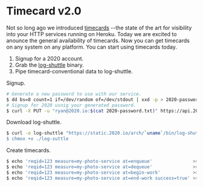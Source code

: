 # Timecard v2.0

Not so long ago we introduced [timecards](https://github.com/ryandotsmith/qed/blob/master/time-cards.md) --the state of the art for visibility into your HTTP services running on Heroku. Today we are excited to anounce the general availability of timecards. Now you can get timecards on any system on any platform. You can start using timecards today.

1. Signup for a 2020 account.
2. Grab the [log-shuttle]() binary.
3. Pipe timecard-conventional data to log-shuttle.

Signup.

```bash
# Generate a new password to use with our service.
$ dd bs=8 count=1 if=/dev/random of=/dev/stdout | xxd -p > 2020-password.txt
# Signup for 2020 usnig your generated password.
$ curl -X PUT -u "ryan@2020.io:$(cat 2020-password.txt)" https://api.2020.io/signup
```

Download log-shuttle.

```bash
$ curl -o log-shuttle "https://static.2020.io/arch/`uname`/bin/log-shuttle
$ chmox +x ./log-suttle
```

Create timecards.

```bash
$ echo 'reqid=123 measure=my-photo-service at=enqueue'               >> logfile
$ echo 'reqid=123 measure=my-photo-service at=dequeue'               >> logfile
$ echo 'reqid=123 measure=my-photo-service at=begin-work'            >> logfile
$ echo 'reqid=123 measure=my-photo-service at=end-work success=true' >> logfile
```
